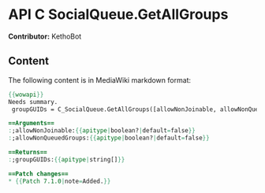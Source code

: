 # API C SocialQueue.GetAllGroups

**Contributor:** KethoBot

## Content

The following content is in MediaWiki markdown format:

```mediawiki
{{wowapi}}
Needs summary.
 groupGUIDs = C_SocialQueue.GetAllGroups([allowNonJoinable, allowNonQueuedGroups])

==Arguments==
:;allowNonJoinable:{{apitype|boolean?|default=false}}
:;allowNonQueuedGroups:{{apitype|boolean?|default=false}}

==Returns==
:;groupGUIDs:{{apitype|string[]}}

==Patch changes==
* {{Patch 7.1.0|note=Added.}}
```